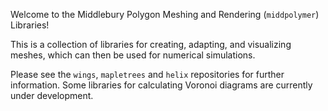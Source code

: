 Welcome to the Middlebury Polygon Meshing and Rendering (`middpolymer`) Libraries!

This is a collection of libraries for creating, adapting, and visualizing meshes, which can then be used for numerical simulations.

Please see the `wings`, `mapletrees` and `helix` repositories for further information. Some libraries for calculating Voronoi diagrams are currently under development.
